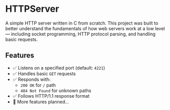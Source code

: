 # HTTPServer

A simple HTTP server written in C from scratch. This project was built to better understand the fundamentals of how web servers work at a low level — including socket programming, HTTP protocol parsing, and handling basic requests.

## Features

- ✅ Listens on a specified port (default: `4221`)
- ✅ Handles basic `GET` requests
- ✅ Responds with:
  - `200 OK` for `/` path
  - `404 Not Found` for unknown paths
- ✅ Follows HTTP/1.1 response format
- 🚧 More features planned...

